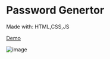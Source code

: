 # Password Genertor

Made with: HTML,CSS,JS

<a href="https://password-genertor.vercel.app/">Demo</a>

![image](https://user-images.githubusercontent.com/105713758/204795709-bb914a2e-92f7-4d5c-b3d7-d293d419f199.png)
